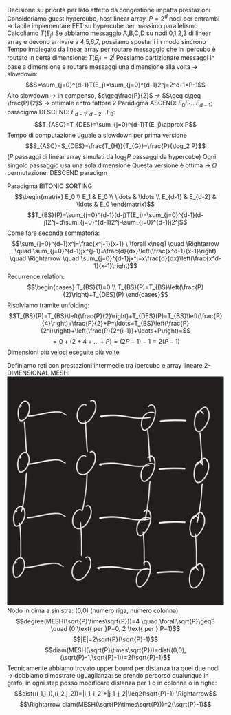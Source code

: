 Decisione su priorità per lato affetto da congestione impatta prestazioni
Consideriamo guest hypercube, host linear array, $P=2^d$ nodi per entrambi -> facile implementare FFT su hypercube per massimo parallelismo
Calcoliamo $T(E_j)$
Se abbiamo messaggio A,B,C,D su nodi 0,1,2,3 di linear array e devono arrivare a 4,5,6,7, possiamo spostarli in modo sincrono
Tempo impiegato da linear array per routare messaggio che in ipercubo è routato in certa dimensione: $T(E_j)=2^j$
Possiamo partizionare messaggi in base a dimensione e routare messaggi una dimensione alla volta -> slowdown: $$S=\sum_{j=0}^{d-1}T(E_j)=\sum_{j=0}^{d-1}2^j=2^d-1=P-1$$Alto slowdown -> in compenso, $c\geq\frac{P}{2}$ -> $S\geq c\geq \frac{P}{2}$ -> ottimale entro fattore 2
Paradigma ASCEND: $E_0 E_1 \ldots E_{d-1}$; paradigma DESCEND: $E_{d-1} E_{d-2} \ldots E_0$: $$T_{ASC}=T_{DES}=\sum_{j=0}^{d-1}T(E_j)\approx P$$Tempo di computazione uguale a slowdown per prima versione $$S_{ASC}=S_{DES}=\frac{T_{H}}{T_{G}}=\frac{P}{\log_2 P}$$($P$ passaggi di linear array simulati da $\log_2 P$ passaggi da hypercube)
Ogni singolo passaggio usa una sola dimensione
Questa versione è ottima -> $\Omega$ permutazione: DESCEND paradigm

Paradigma BITONIC SORTING: $$\begin{matrix} E_0 \\ E_1 & E_0 \\  \ldots & \ldots \\ E_{d-1} & E_{d-2} & \ldots & E_0 \end{matrix}$$$$T_{BS}(P)=\sum_{j=0}^{d-1}(d-j)T(E_j)=\sum_{j=0}^{d-1}(d-j)2^j=d\sum_{j=0}^{d-1}2^j-\sum_{j=0}^{d-1}j2^j$$Come fare seconda sommatoria: $$\sum_{j=0}^{d-1}x^j=\frac{x^j-1}{x-1} \ \forall x\neq1 \quad \Rightarrow \quad \sum_{j=0}^{d-1}jx^{j-1}=\frac{d}{dx}\left(\frac{x^d-1}{x-1}\right) \quad \Rightarrow \quad \sum_{j=0}^{d-1}jx^j=x\frac{d}{dx}\left(\frac{x^d-1}{x-1}\right)$$Recurrence relation: $$\begin{cases} T_{BS}(1)=0 \\ T_{BS}(P)=T_{BS}\left(\frac{P}{2}\right)+T_{DES}(P) \end{cases}$$Risolviamo tramite unfolding: $$T_{BS}(P)=T_{BS}\left(\frac{P}{2}\right)+T_{DES}(P)=T_{BS}\left(\frac{P}{4}\right)+\frac{P}{2}+P=\ldots=T_{BS}\left(\frac{P}{2^i}\right)+\left(\frac{P}{2^{i-1}}+\ldots+P\right)=$$$$=0+(2+4+\ldots+P)=(2P-1)-1=2(P-1)$$Dimensioni più veloci eseguite più volte

Definiamo reti con prestazioni intermedie tra ipercubo e array lineare
2-DIMENSIONAL MESH: 
![300](img27.png)
Nodo in cima a sinistra: (0,0) (numero riga, numero colonna) $$degree(MESH(\sqrt{P}\times\sqrt{P}))=4 \quad \forall\sqrt{P}\geq3 \quad (0 \text{ per }P=0, 2 \text{ per } P=1)$$$$|E|=2\sqrt{P}(\sqrt{P}-1)$$$$diam(MESH(\sqrt{P}\times\sqrt{P}))=dist((0,0),(\sqrt{P}-1,\sqrt{P}-1))=2(\sqrt{P}-1)$$Tecnicamente abbiamo trovato upper bound per distanza tra quei due nodi -> dobbiamo dimostrare uguaglianza:
	se prendo percorso qualunque in grafo, in ogni step posso modificare distanza per 1 o in colonne o in righe: $$dist((i_1,j_1),(i_2,j_2))=|i_1-i_2|+|j_1-j_2|\leq2(\sqrt{P}-1) \Rightarrow$$$$\Rightarrow diam(MESH(\sqrt{P}\times\sqrt{P}))=2(\sqrt{P}-1)$$